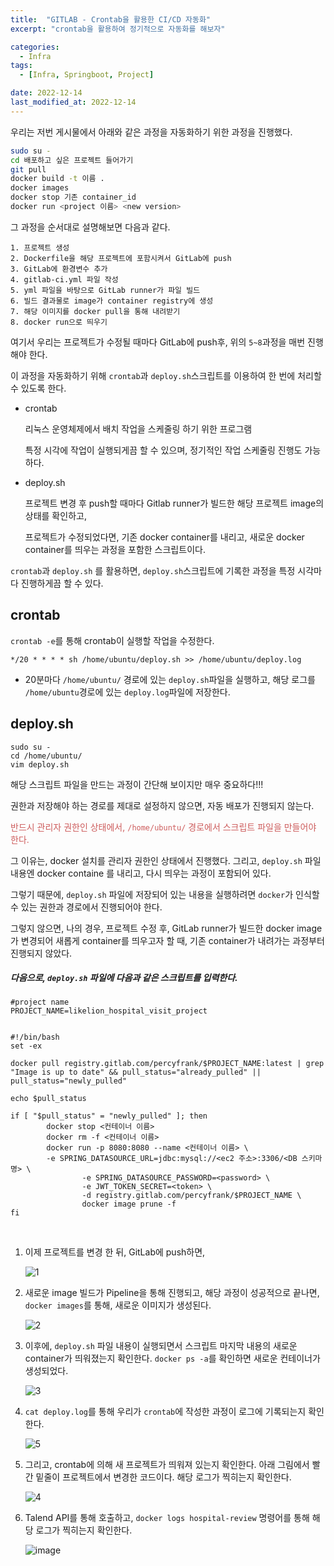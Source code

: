 ```yaml
---
title:  "GITLAB - Crontab을 활용한 CI/CD 자동화" 
excerpt: "crontab을 활용하여 정기적으로 자동화를 해보자"

categories:
  - Infra
tags:
  - [Infra, Springboot, Project]

date: 2022-12-14
last_modified_at: 2022-12-14
---
```


우리는 저번 게시물에서 아래와 같은 과정을 자동화하기 위한 과정을 진행했다.

```bash
sudo su -
cd 배포하고 싶은 프로젝트 들어가기
git pull
docker build -t 이름 . 
docker images
docker stop 기존 container_id
docker run <project 이름> <new version>
```


그 과정을 순서대로 설명해보면 다음과 같다.

```
1. 프로젝트 생성 
2. Dockerfile을 해당 프로젝트에 포함시켜서 GitLab에 push
3. GitLab에 환경변수 추가
4. gitlab-ci.yml 파일 작성
5. yml 파일을 바탕으로 GitLab runner가 파일 빌드
6. 빌드 결과물로 image가 container registry에 생성
7. 해당 이미지를 docker pull을 통해 내려받기
8. docker run으로 띄우기
```

여기서 우리는 프로젝트가 수정될 때마다 GitLab에 push후, 위의 `5~8`과정을 매번 진행해야 한다. 

이 과정을 자동화하기 위해 `crontab`과 `deploy.sh`스크립트를 이용하여 한 번에 처리할 수 있도록 한다.

- crontab

  리눅스 운영체제에서 배치 작업을 스케줄링 하기 위한 프로그램

  특정 시각에 작업이 실행되게끔 할 수 있으며, 정기적인 작업 스케줄링 진행도 가능하다.

- deploy.sh

  프로젝트 변경 후 push할 때마다 Gitlab runner가 빌드한 해당 프로젝트 image의 상태를 확인하고,

  프로젝트가 수정되었다면, 기존 docker container를 내리고, 새로운 docker container를 띄우는 과정을 포함한 스크립트이다.

`crontab`과 `deploy.sh` 를 활용하면, `deploy.sh`스크립트에 기록한 과정을 특정 시각마다 진행하게끔 할 수 있다.


## crontab

`crontab -e`를 통해 crontab이 실행할 작업을 수정한다.

```shell
*/20 * * * * sh /home/ubuntu/deploy.sh >> /home/ubuntu/deploy.log
```

- 20분마다 `/home/ubuntu/` 경로에 있는 `deploy.sh`파일을 실행하고, 해당 로그를 `/home/ubuntu`경로에 있는 `deploy.log`파일에 저장한다.

## deploy.sh

```shell
sudo su -
cd /home/ubuntu/
vim deploy.sh
```

해당 스크립트 파일을 만드는 과정이 간단해 보이지만 매우 중요하다!!! 

권한과 저장해야 하는 경로를 제대로 설정하지 않으면, 자동 배포가 진행되지 않는다.

<span style="color:indianred">반드시 관리자 권한인 상태에서, `/home/ubuntu/` 경로에서 스크립트 파일을 만들어야 한다.</span>

그 이유는, docker 설치를 관리자 권한인 상태에서 진행했다. 그리고, `deploy.sh` 파일 내용엔 docker containe 를 내리고, 다시 띄우는 과정이 포함되어 있다.

그렇기 때문에, `deploy.sh` 파일에 저장되어 있는 내용을 실행하려면 `docker`가 인식할 수 있는 권한과 경로에서 진행되어야 한다. 

그렇지 않으면, 나의 경우, 프로젝트 수정 후, GitLab runner가 빌드한 docker image가 변경되어 새롭게 container를 띄우고자 할 때,  기존 container가 내려가는 과정부터 진행되지 않았다.


##### 다음으로, `deploy.sh` 파일에 다음과 같은 스크립트를 입력한다.

``` shell
#project name
PROJECT_NAME=likelion_hospital_visit_project


#!/bin/bash    
set -ex

docker pull registry.gitlab.com/percyfrank/$PROJECT_NAME:latest | grep "Image is up to date" && pull_status="already_pulled" || pull_status="newly_pulled"

echo $pull_status

if [ "$pull_status" = "newly_pulled" ]; then
        docker stop <컨테이너 이름>
        docker rm -f <컨테이너 이름>
        docker run -p 8080:8080 --name <컨테이너 이름> \
        -e SPRING_DATASOURCE_URL=jdbc:mysql://<ec2 주소>:3306/<DB 스키마명> \
                -e SPRING_DATASOURCE_PASSWORD=<password> \
                -e JWT_TOKEN_SECRET=<token> \
                -d registry.gitlab.com/percyfrank/$PROJECT_NAME \
                docker image prune -f
fi

```
<br>

1. 이제 프로젝트를 변경 한 뒤, GitLab에 push하면,

    ![1](https://user-images.githubusercontent.com/85394884/207697421-b7ccde91-5a9c-43f1-8d87-237c233a024e.png)

2. 새로운 image 빌드가 Pipeline을 통해 진행되고, 해당 과정이 성공적으로 끝나면,  `docker images`를 통해, 새로운 이미지가 생성된다.

    ![2](https://user-images.githubusercontent.com/85394884/207697427-3e8343eb-4dda-410f-bb53-5fb434924185.png)

3. 이후에, `deploy.sh` 파일 내용이 실행되면서 스크립트 마지막 내용의 새로운 container가 띄워졌는지 확인한다. `docker ps -a`를 확인하면 새로운 컨테이너가 생성되었다.

    ![3](https://user-images.githubusercontent.com/85394884/207697950-5fef3570-2127-4bb3-830a-a3e3e787fbc6.png)

4. `cat deploy.log`를 통해 우리가 `crontab`에 작성한 과정이 로그에 기록되는지 확인한다.

    ![5](https://user-images.githubusercontent.com/85394884/207697434-0626631b-25d1-4327-b21e-d1c455de3346.png)


5. 그리고, crontab에 의해 새 프로젝트가 띄워져 있는지 확인한다. 
아래 그림에서 빨간 밑줄이 프로젝트에서 변경한 코드이다. 
해당 로그가 찍히는지 확인한다. 

    ![4](https://user-images.githubusercontent.com/85394884/207698934-858678df-5624-489e-a48d-7c14252a372b.png)

6. Talend API를 통해 호출하고, `docker logs hospital-review` 명령어를 통해 해당 로그가 찍히는지 확인한다. 

    ![image](https://user-images.githubusercontent.com/85394884/207700139-dcc3fb75-b415-4459-b3e5-d46e4cb6a48c.png)
